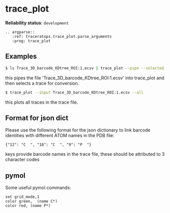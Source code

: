 # trace_plot

**Reliability status**: `development`

```{eval-rst}
.. argparse::
   :ref: traceratops.trace_plot.parse_arguments
   :prog: trace_plot
```


## Examples

```bash
$ ls Trace_3D_barcode_KDtree_ROI:1.ecsv | trace_plot --pipe --selected_trace 5b1e6f89-0362-4312-a7ed-fc55ae98a0a5
```

this pipes the file 'Trace_3D_barcode_KDtree_ROI:1.ecsv' into trace_plot and then selects a trace for conversion.

```bash
$ trace_plot --input Trace_3D_barcode_KDtree_ROI:1.ecsv --all
```

this plots all traces in the trace file.



## Format for json dict

Please use the following format for the json dictionary to link barcode identities with different ATOM names in the PDB file:

```{"12": "C  ", "18": "C  ", "9": "P  "}```

keys provide barcode names in the trace file, these should be attributed to 3 character codes



## pymol

Some useful pymol commands:


```
set grid_mode,1
color green,  (name C*)
color red, (name P*)
```
